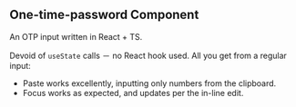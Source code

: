 ## One-time-password Component

An OTP input written in React + TS.

Devoid of `useState` calls － no React hook used.
All you get from a regular input:

- Paste works excellently, inputting only numbers from the clipboard.
- Focus works as expected, and updates per the in-line edit.
